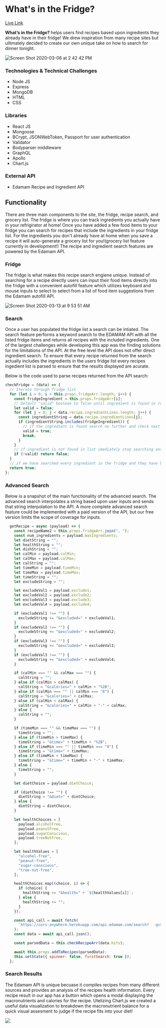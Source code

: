 # What's in the Fridge?

[Live Link](http://whatsinthefridgetonight.herokuapp.com/#/)

**What’s in the Fridge?** helps users find recipes based upon ingredients they already have in their fridge! We drew inspiration from many recipe sites but ulitmately decided to create our own unique take on how to search for dinner tonight.

![Screen Shot 2020-03-06 at 2 42 42 PM](https://user-images.githubusercontent.com/34895686/80053572-1cd5e580-84d2-11ea-9583-93b0ff3368ef.png)

### Technologies & Technical Challenges
* Node JS
* Express
* MongoDB
* HTML
* CSS

### Libraries
* React JS
* Mongoose
* BCrypt, JSONWebToken, Passport for user authentication
* Validator
* Bodyparser middleware
* GraphQL
* Apollo
* Chart.js

### External API
* Edamam Recipe and Ingredient API

## Functionality

There are three main components to the site, the fridge, recipe search, and grocery list. The fridge is where you can track ingredients you actually have in your refrigirator at home! Once you have added a few food items to your fridge you can search for recipes that include the ingredients in your fridge list. For the ingredients you don't already have at home when you save a recipe it will auto-generate a grocery list for you!(grocery list feature currently in development!) The recipe and ingredient search features are powered by the Edamam API.

### Fridge

The fridge is what makes this recipe search engiene unique. Instead of searching for a recipe directly users can input their food items directly into the fridge with a convenient autofill feature which utilizes keyboard and mouse inputs to select to select from a list of food item suggestions from the Edamam autofill API.

![Screen Shot 2020-03-13 at 9 53 51 AM](https://user-images.githubusercontent.com/34895686/80053940-f2385c80-84d2-11ea-99f1-1a25bda5c891.png)


### Search 

Once a user has populated the fridge list a search can be intiated. The search feature performs a keyword search to the EDAMAM API with all the listed fridge items and returns all recipes with the included ingredients. One of the largest challenges while developing this app was the finding solutions for the limitations of the API. At the free level the API does not offer direct ingredient search. To ensure that every recipe returned from the search actually includes the ingredients in the users fridge list every recipes ingedient list is parsed to ensure that the results displayed are acurate. 

Below is the code used to parse recipes returned from the API search:
  ```javascript
  checkFridge = (data) => {
    // Iterate through fridge list
    for (let i = 0; i < this.props.fridgeArr.length; i++) {
      const fridgeIngredient = this.props.fridgeArr[i];
      // Default "valid" boolean to false until ingredient is found in recipe ingredient list
      let valid = false;
      for (let j = 0; j < data.recipe.ingredientLines.length; j++) {
        const ingredientString = data.recipe.ingredientLines[j];
        if (ingredientString.includes(fridgeIngredient)) {
          // if the ingredient is found search no further and check next fridge ingredient
          valid = true;
          break;
        }
      }
      // if ingredient is not found in list imediately stop searching and early return false
      if (!valid) return false;
    }
    // if we have searched every ingredient in the fridge and they have been found return true
    return true;
  };
  ```


### Advanced Search

Below is a snapshot of the main functionality of the advanced search. The advanced search interpolates a string based upon user inputs and sends that string interpolation to the API. A more complete advanced search feature could be implemented with a paid version of the API, but our free version limits the scope of coverage for inputs. 

```javascript
  getRecipe = async (payload) => {
    const recipeName2 = this.props.fridgeArr.join(", ");
    const num_ingredients = payload.maxIngredients;
    let dietString = "";
    let healthString = "";
    let dishString = "";
    let calMin = payload.calMin;
    let calMax = payload.calMax;
    let calString = "";
    let timeMin = payload.timeMin;
    let timeMax = payload.timeMax;
    let timeString = "";
    let excludeString = "";

    let excludeVal1 = payload.exclude1;
    let excludeVal2 = payload.exclude2;
    let excludeVal3 = payload.exclude3;
    let excludeVal4 = payload.exclude4;

    if (excludeVal1 !== "") {
      excludeString += "&excluded=" + excludeVal1;
    }
    if (excludeVal2 !== "") {
      excludeString += "&excluded=" + excludeVal2;
    }
    if (excludeVal3 !== "") {
      excludeString += "&excluded=" + excludeVal3;
    }
    if (excludeVal3 !== "") {
      excludeString += "&excluded=" + excludeVal4;
    }

    if (calMin === "" && calMax === "") {
      calString = "";
    } else if (calMin > calMax) {
      calString = "&calories=" + calMin + "%2B";
    } else if (calMin === "" || calMin === "0") {
      calString = "&calories=" + calMax;
    } else if (calMin < calMax) {
      calString = "&calories=" + calMin + "-" + calMax;
    } else {
      calString = "";
    }

    if (timeMin === "" && timeMax === "") {
      timeString = "";
    } else if (timeMin > timeMax) {
      timeString = "&time=" + timeMin + "%2B";
    } else if (timeMin === "" || timeMin === "0") {
      timeString = "&time=" + timeMax;
    } else if (timeMin < timeMax) {
      timeString = "&time=" + timeMin + "-" + timeMax;
    } else {
      timeString = "";
    }

    let dietChoice = payload.dietChoice;

    if (dietChoice !== "") {
      dietString = "&diet=" + dietChoice;
    } else {
      dietString = dietChoice;
    }

    let healthChoices = [
      payload.alcoholFree,
      payload.peanutFree,
      payload.sugarConscious,
      payload.treeNutFree,
    ];

    let healthValues = [
      "alcohol-free",
      "peanut-free",
      "sugar-conscious",
      "tree-nut-free",
    ];

    healthChoices.map((choice, i) => {
      if (choice) {
        healthString += "&health=" + `${healthValues[i]}`;
      } else {
        healthString += "";
      }
    });

    const api_call = await fetch(
      `https://cors-anywhere.herokuapp.com/api.edamam.com/search?   q=${recipeName2}&app_id=${API_ID}&app_key=${API_KEY}&from=${0}&to=${50}&ingr=${num_ingredients}${dietString}${healthString}${dishString}${calString}${timeString}${excludeString}`
    );
    const data = await api_call.json();

    const parsedData = this.checkRecipeArr(data.hits);

    await this.props.addToRecipes(parsedData);
    this.setState({ spinner: false, firstSearch: true });
  };
  ```

### Search Results

The Edamam API is unique becuase it compiles recipes from many different sources and provides an analysis of the recipes health information. Every recipe result in our app has a button which opens a modal displaying the macronutrients and calories for the recipe. Utelizing Chart.js we created a useful data visualization to breakdown the macronutrient balance for a quick visual assesment to judge if the recipe fits into your diet!

![](https://user-images.githubusercontent.com/29221213/73307250-75ebf100-41e3-11ea-80f0-bcfb08f4ce3a.png)






